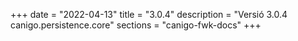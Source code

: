 +++
date        = "2022-04-13"
title       = "3.0.4"
description = "Versió 3.0.4 canigo.persistence.core"
sections    = "canigo-fwk-docs"
+++